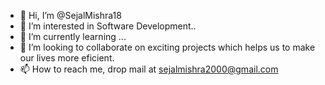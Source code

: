 - 👋 Hi, I’m @SejalMishra18
- 👀 I’m interested in Software Development..
- 🌱 I’m currently learning ...
- 💞️ I’m looking to collaborate on exciting projects which helps us to make our lives more eficient.
- 📫 How to reach me, drop mail at sejalmishra2000@gmail.com

<!---
SejalMishra18/SejalMishra18 is a ✨ special ✨ repository because its `README.md` (this file) appears on your GitHub profile.
You can click the Preview link to take a look at your changes.
--->
